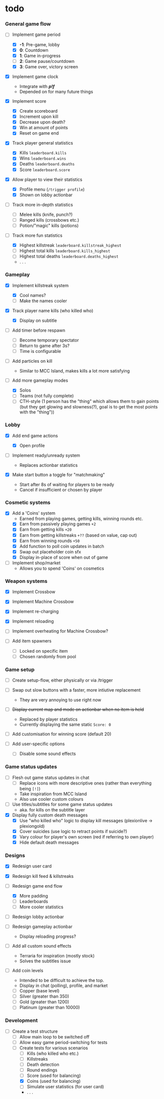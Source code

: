 # todo

### General game flow
- [ ] Implement game period
  - [x] **-1**: Pre-game, lobby
  - [x] **0**: Countdown
  - [x] **1**: Game in-progress
  - [ ] **2**: Game pause/countdown
  - [x] **3**: Game over, victory screen

- [x] Implement game clock
  - Integrate with ***p!f***
  - Depended on for many future things

- [x] Implement score
  - [x] Create scoreboard
  - [x] Increment upon kill
  - [x] Decrease upon death?
  - [x] Win at amount of points
  - [x] Reset on game end

- [x] Track player general statistics
  - [x] Kills `leaderboard.kills`
  - [x] Wins `leaderboard.wins`
  - [x] Deaths `leaderboard.deaths`
  - [x] Score `leaderboard.score`
- [x] Allow player to view their statistics
  - [x] Profile menu (`/trigger profile`)
  - [x] Shown on lobby actionbar
- [ ] Track more in-depth statistics
  - [ ] Melee kills (knife, punch?)
  - [ ] Ranged kills (crossbows etc.)
  - [ ] Potion/"magic" kills (potions)
- [ ] Track more fun statistics
  - [x] Highest killstreak `leaderboard.killstreak_highest`
  - [ ] Highest total kills `leaderboard.kills_highest`
  - [ ] Highest total deaths `leaderboard.deaths_highest`
  - . . .

### Gameplay
- [x] Implement killstreak system
  - [x] Cool names?
  - [ ] Make the names cooler

- [x] Track player name kills (who killed who)
  - [x] Display on subtitle

- [ ] Add timer before respawn
  - [ ] Become temporary spectator
  - [ ] Return to game after 3s?
  - [ ] Time is configurable

- [ ] Add particles on kill
  - Similar to MCC Island, makes kills a lot more satisfying

- [ ] Add more gameplay modes
  - [x] Solos
  - [ ] Teams (not fully complete)
  - [ ] CTH-style (1 person has the "thing" which allows them to gain points (but they get glowing and slowness(?), goal is to get the most points with the "thing"))

### Lobby
- [x] Add end game actions
  - [x] Open profile

- [ ] Implement ready/unready system
  - Replaces actionbar statistics

- [x] Make start button a toggle for "matchmaking"
  - Start after 8s of waiting for players to be ready
  - Cancel if insufficient or chosen by player

### Cosmetic systems
- [x] Add a 'Coins' system
  - Earned from playing games, getting kills, winning rounds etc.
  - [x] Earn from passively playing games `+2`
  - [x] Earn from getting kills `+20`
  - [x] Earn from getting killstreaks `+??` (based on value, cap out)
  - [x] Earn from winning rounds `+50`
  - [x] Add function to poll coin updates in batch
  - [x] Swap out placeholder coin sfx
  - [x] Display in-place of score when out of game

- [ ] Implement shop/market
  - Allows you to spend 'Coins' on cosmetics

### Weapon systems
- [x] Implement Crossbow
- [x] Implement Machine Crossbow

- [x] Implement re-charging
- [x] Implement reloading
- [ ] Implement overheating for Machine Crossbow?

- [ ] Add item spawners
  - [ ] Locked on specific item
  - [ ] Chosen randomly from pool

### Game setup
- [ ] Create setup-flow, either physically or via /trigger
- [ ] Swap out slow buttons with a faster, more intiutive replacement
  - They are very annoying to use right now
- [ ] ~~Display current map and mode on actionbar when no item is held~~
  - Replaced by player statistics
  - Currently displaying the same static `Score: 0`
- [ ] Add customisation for winning score (default 20)

- [ ] Add user-specific options
  - [ ] Disable some sound effects

### Game status updates
- [ ] Flesh out game status updates in chat
  - [ ] Replace icons with more descriptive ones (rather than everything being `[!]`)
  - Take inspiration from MCC Island
  - Also use cooler custom colours
- [ ] Use titles/subtitles for some game status updates
  - aka. for kills on the subtitle layer
- [x] Display fully custom death messages
  - [x] Use "who killed who" logic to display kill messages (plexionlive -> plexiongold)
  - [x] Cover suicides (use logic to retract points if suicide?)
  - [x] Vary colour for player's own screen (red if referring to own player)
  - [x] Hide default death messages

### Designs
- [x] Redesign user card
- [x] Redesign kill feed & killstreaks
- [ ] Redesign game end flow
  - [x] More padding
  - [ ] Leaderboards
  - [ ] More cooler statistics
- [ ] Redesign lobby actionbar
- [ ] Redesign gameplay actionbar
  - Display reloading progress?

- [ ] Add all custom sound effects
  - Terraria for inspiration (mostly stock)
  - Solves the subtitles issue

- [ ] Add coin levels
  - Intended to be difficult to achieve the top.
  - Display in chat (polling), profile, and market
  - [ ] Copper (base level)
  - [ ] Silver (greater than 350)
  - [ ] Gold (greater than 1200)
  - [ ] Platinum (greater than 10000)

### Development
- [ ] Create a test structure
  - [ ] Allow main loop to be switched off
  - [ ] Allow easy game period-switching for tests
  - [ ] Create tests for various scenarios
    - [ ] Kills (who killed who etc.)
    - [ ] Killstreaks
    - [ ] Death detection
    - [ ] Round endings
    - [ ] Score (used for balancing)
    - [x] Coins (used for balancing)
    - [ ] Simulate user statistics (for user card)
    - . . .